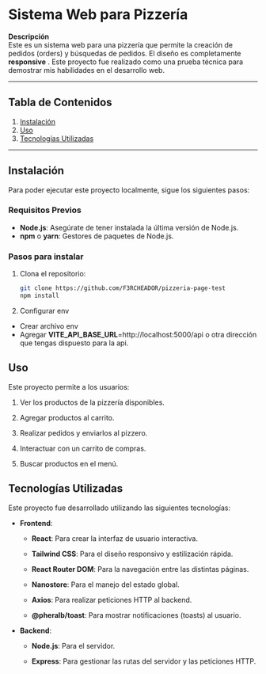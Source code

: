 # Sistema Web para Pizzería

**Descripción**  
Este es un sistema web para una pizzería que permite la creación de pedidos (orders) y búsquedas de pedidos. El diseño es completamente **responsive** . Este proyecto fue realizado como una prueba técnica para demostrar mis habilidades en el desarrollo web.

---

## Tabla de Contenidos

1. [Instalación](#instalación)
2. [Uso](#uso)
3. [Tecnologías Utilizadas](#tecnologías-utilizadas)


---

## Instalación

Para poder ejecutar este proyecto localmente, sigue los siguientes pasos:

### **Requisitos Previos**

- **Node.js**: Asegúrate de tener instalada la última versión de Node.js.
- **npm** o **yarn**: Gestores de paquetes de Node.js.

### **Pasos para instalar**

1. Clona el repositorio:

   ```bash
   git clone https://github.com/F3RCHEADOR/pizzeria-page-test
   npm install
  2. Configurar env
  -  Crear archivo env
  - Agregar **VITE_API_BASE_URL**=http://localhost:5000/api o otra dirección que tengas dispuesto para la api.
   


## Uso

Este proyecto permite a los usuarios:

1.  Ver los productos de la pizzería disponibles.
    
2.  Agregar productos al carrito.
    
3.  Realizar pedidos y enviarlos al pizzero.
    
4.  Interactuar con un carrito de compras.
    
5.  Buscar productos en el menú.

## Tecnologías Utilizadas

Este proyecto fue desarrollado utilizando las siguientes tecnologías:

-   **Frontend**:
    
    -   **React**: Para crear la interfaz de usuario interactiva.
        
    -   **Tailwind CSS**: Para el diseño responsivo y estilización rápida.
        
    -   **React Router DOM**: Para la navegación entre las distintas páginas.
        
    -   **Nanostore**: Para el manejo del estado global.
        
    -   **Axios**: Para realizar peticiones HTTP al backend.
        
    -   **@pheralb/toast**: Para mostrar notificaciones (toasts) al usuario.
        
-   **Backend**:
    
    -   **Node.js**: Para el servidor.
        
    -   **Express**: Para gestionar las rutas del servidor y las peticiones HTTP.

